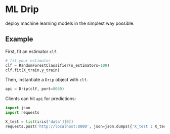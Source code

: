 # ML Drip
deploy machine learning models in the simplest way possible.

## Example
First, fit an estimator `clf`.
```python
# fit your estimator
clf = RandomForestClassifier(n_estimators=100)
clf.fit(X_train,y_train)
```
Then, instantiate a `Drip` object with `clf`. 
```python
api = Drip(clf, port=8080)
```
Clients can hit `api` for predictions:
```python
import json
import requests

X_test = list(iris['data'][0])
requests.post('http://localhost:8080', json=json.dumps({'X_test': X_test}))  # returns [0]
```